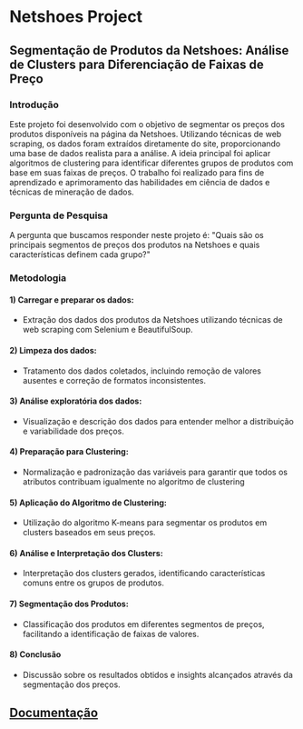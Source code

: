 # Netshoes Project

## Segmentação de Produtos da Netshoes: Análise de Clusters para Diferenciação de Faixas de Preço 

### Introdução
Este projeto foi desenvolvido com o objetivo de segmentar os preços dos produtos disponíveis na página da Netshoes. Utilizando técnicas de web scraping, os dados foram extraídos diretamente do site, proporcionando uma base de dados realista para a análise. A ideia principal foi aplicar algoritmos de clustering para identificar diferentes grupos de produtos com base em suas faixas de preços. O trabalho foi realizado para fins de aprendizado e aprimoramento das habilidades em ciência de dados e técnicas de mineração de dados.

### Pergunta de Pesquisa
A pergunta que buscamos responder neste projeto é: "Quais são os principais segmentos de preços dos produtos na Netshoes e quais características definem cada grupo?"

### Metodologia
 #### 1) Carregar e preparar os dados:
  - Extração dos dados dos produtos da Netshoes utilizando técnicas de web scraping com Selenium e BeautifulSoup.
 
 #### 2) Limpeza dos dados:
  - Tratamento dos dados coletados, incluindo remoção de valores ausentes e correção de formatos inconsistentes.
  
#### 3) Análise exploratória dos dados:
  - Visualização e descrição dos dados para entender melhor a distribuição e variabilidade dos preços.

#### 4) Preparação para Clustering:
  - Normalização e padronização das variáveis para garantir que todos os atributos contribuam igualmente no algoritmo de clustering

#### 5) Aplicação do Algoritmo de Clustering:
  - Utilização do algoritmo K-means para segmentar os produtos em clusters baseados em seus preços.

#### 6) Análise e Interpretação dos Clusters:
  - Interpretação dos clusters gerados, identificando características comuns entre os grupos de produtos.

#### 7) Segmentação dos Produtos: 
  - Classificação dos produtos em diferentes segmentos de preços, facilitando a identificação de faixas de valores.

#### 8) Conclusão
- Discussão sobre os resultados obtidos e insights alcançados através da segmentação dos preços.

## [Documentação](#)

